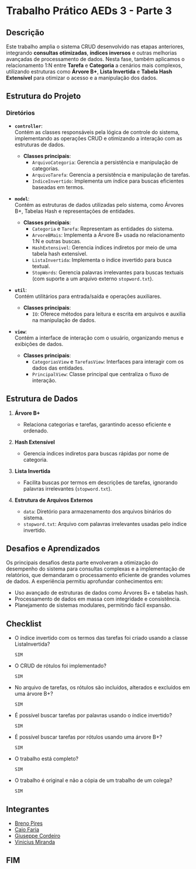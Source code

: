 # Trabalho Prático AEDs 3 - Parte 3  

## Descrição  

Este trabalho amplia o sistema CRUD desenvolvido nas etapas anteriores, integrando **consultas otimizadas**, **índices 
inversos** e outras melhorias avançadas de processamento de dados. Nesta fase, também aplicamos o relacionamento 1:N 
entre **Tarefa** e **Categoria** a cenários mais complexos, utilizando estruturas como **Árvore B+**, **Lista Invertida** 
e **Tabela Hash Extensível** para otimizar o acesso e a manipulação dos dados.  

## Estrutura do Projeto  

### Diretórios  

- **`controller`**:  
   Contém as classes responsáveis pela lógica de controle do sistema, implementando as operações CRUD e otimizando a interação com as estruturas de dados.  
   - **Classes principais**:  
     - `ArquivoCategoria`: Gerencia a persistência e manipulação de categorias.  
     - `ArquivoTarefa`: Gerencia a persistência e manipulação de tarefas.  
     - `IndiceInvertido`: Implementa um índice para buscas eficientes baseadas em termos.  
   
- **`model`**:  
   Contém as estruturas de dados utilizadas pelo sistema, como Árvores B+, Tabelas Hash e representações de entidades.  
   - **Classes principais**:  
     - `Categoria` e `Tarefa`: Representam as entidades do sistema.  
     - `ArvoreBMais`: Implementa a Árvore B+ usada no relacionamento 1:N e outras buscas.  
     - `HashExtensivel`: Gerencia índices indiretos por meio de uma tabela hash extensível.  
     - `ListaInvertida`: Implementa o índice invertido para busca textual.  
     - `StopWords`: Gerencia palavras irrelevantes para buscas textuais (com suporte a um arquivo externo `stopword.txt`).  

- **`util`**:  
   Contém utilitários para entrada/saída e operações auxiliares.  
   - **Classes principais**:  
     - `IO`: Oferece métodos para leitura e escrita em arquivos e auxilia na manipulação de dados.  

- **`view`**:  
   Contém a interface de interação com o usuário, organizando menus e exibições de dados.  
   - **Classes principais**:  
     - `CategoriasView` e `TarefasView`: Interfaces para interagir com os dados das entidades.  
     - `PrincipalView`: Classe principal que centraliza o fluxo de interação.  

## Estrutura de Dados  

1. **Árvore B+**  
   - Relaciona categorias e tarefas, garantindo acesso eficiente e ordenado.  

2. **Hash Extensível**  
   - Gerencia índices indiretos para buscas rápidas por nome de categoria.  

3. **Lista Invertida**  
   - Facilita buscas por termos em descrições de tarefas, ignorando palavras irrelevantes (`stopword.txt`).  

4. **Estrutura de Arquivos Externos**  
   - `data`: Diretório para armazenamento dos arquivos binários do sistema.  
   - `stopword.txt`: Arquivo com palavras irrelevantes usadas pelo índice invertido.  

## Desafios e Aprendizados  

Os principais desafios desta parte envolveram a otimização do desempenho do sistema para consultas complexas e a 
implementação de relatórios, que demandaram o processamento eficiente de grandes volumes de dados. A experiência 
permitiu aprofundar conhecimentos em:  
- Uso avançado de estruturas de dados como Árvores B+ e tabelas hash.  
- Processamento de dados em massa com integridade e consistência.  
- Planejamento de sistemas modulares, permitindo fácil expansão.  

## Checklist  

- O índice invertido com os termos das tarefas foi criado usando a classe ListaInvertida?
    ```
    SIM
    ```

- O CRUD de rótulos foi implementado?
    ```
    SIM
    ```

- No arquivo de tarefas, os rótulos são incluídos, alterados e excluídos em uma árvore B+? 
    ```
    SIM
    ```

- É possível buscar tarefas por palavras usando o índice invertido?
    ```
    SIM
    ```

- É possível buscar tarefas por rótulos usando uma árvore B+? 
    ```
    SIM
    ```

- O trabalho está completo?
    ```
    SIM
    ```

- O trabalho é original e não a cópia de um trabalho de um colega?
    ```
    SIM
    ```

## Integrantes

- [Breno Pires](https://www.linkedin.com/in/brenopiressantos/)
- [Caio Faria](https://www.linkedin.com/in/caiofdiniz)
- [Giuseppe Cordeiro](https://www.linkedin.com/in/giuseppecordeiro/)
- [Vinicius Miranda](https://www.linkedin.com/in/vinimiraa/)

## FIM